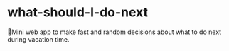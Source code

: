 # what-should-I-do-next
🎱Mini web app to make fast and random decisions about what to do next during vacation time.
